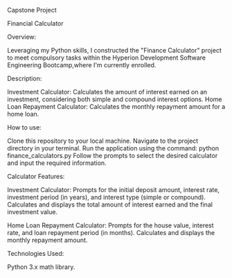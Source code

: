 
Capstone Project

Financial Calculator

Overview:

Leveraging my Python skills, I constructed the "Finance Calculator" project to meet compulsory tasks within the Hyperion Development Software Engineering Bootcamp,where I'm currently enrolled.

Description:

Investment Calculator:
 Calculates the amount of interest earned on an investment, considering both simple and compound interest options.
Home Loan Repayment Calculator:
 Calculates the monthly repayment amount for a home loan.

How to use:

Clone this repository to your local machine.
Navigate to the project directory in your terminal.
Run the application using the command: python finance_calculators.py
Follow the prompts to select the desired calculator and input the required information.

Calculator Features:

Investment Calculator:
Prompts for the initial deposit amount, interest rate, investment period (in years), and interest type (simple or compound).
Calculates and displays the total amount of interest earned and the final investment value.

Home Loan Repayment Calculator:
Prompts for the house value, interest rate, and loan repayment period (in months).
Calculates and displays the monthly repayment amount.

Technologies Used:

Python 3.x
math library. 

